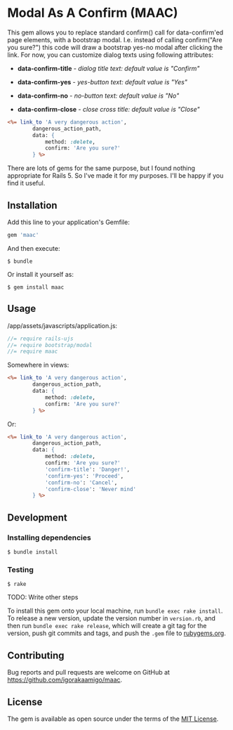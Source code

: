 # Modal As A Confirm (MAAC)

This gem allows you to replace standard confirm() call for data-confirm'ed page elements,
with a bootstrap modal. I.e. instead of calling confirm("Are you sure?") this code will draw
a bootstrap yes-no modal after clicking the link.
For now, you can customize dialog texts using following attributes:

- **data-confirm-title** - *dialog title text: default value is "Confirm"*

- **data-confirm-yes** - *yes-button text: default value is "Yes"*

- **data-confirm-no** - *no-button text: default value is "No"*

- **data-confirm-close** - *close cross title: default value is "Close"*

```rhtml
<%= link_to 'A very dangerous action',
        dangerous_action_path,
        data: {
            method: :delete,
            confirm: 'Are you sure?'
        } %>
```
There are lots of gems for the same purpose, but I found nothing appropriate for Rails 5.
So I've made it for my purposes. I'll be happy if you find it useful.

## Installation

Add this line to your application's Gemfile:

```ruby
gem 'maac'
```

And then execute:

    $ bundle

Or install it yourself as:

    $ gem install maac

## Usage

/app/assets/javascripts/application.js:
```javascript
//= require rails-ujs
//= require bootstrap/modal
//= require maac
```

Somewhere in views:
```rhtml
<%= link_to 'A very dangerous action',
        dangerous_action_path,
        data: {
            method: :delete,
            confirm: 'Are you sure?'
        } %>
```

Or:
```rhtml
<%= link_to 'A very dangerous action',
        dangerous_action_path,
        data: {
            method: :delete,
            confirm: 'Are you sure?'
            'confirm-title': 'Danger!',
            'confirm-yes': 'Proceed',
            'confirm-no': 'Cancel',
            'confirm-close': 'Never mind'
        } %>
```

## Development

### Installing dependencies

    $ bundle install

### Testing

    $ rake

TODO: Write other steps

To install this gem onto your local machine, run `bundle exec rake install`. To release a new version, update the version number in `version.rb`, and then run `bundle exec rake release`, which will create a git tag for the version, push git commits and tags, and push the `.gem` file to [rubygems.org](https://rubygems.org).

## Contributing

Bug reports and pull requests are welcome on GitHub at https://github.com/igorakaamigo/maac.

## License

The gem is available as open source under the terms of the [MIT License](https://opensource.org/licenses/MIT).

